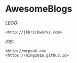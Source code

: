 # AwesomeBlogs

*LEGO:*  

    <http://jkbrickworks.com>

*iOS:*  

    <http://mrpeak.cn> 
    <https://ming1016.github.io>
